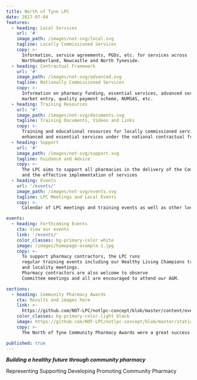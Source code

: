 ```yaml
---
title: North of Tyne LPC
date: 2017-07-04
features:
  - heading: Local Services
    url: '#'
    image_path: /images/not-svg/local.svg
    tagline: Locally Commissioned Services
    copy: >-
      Information, service agreements, PGDs, etc. for services across
      Northumberland, Newcastle and North Tyneside.
  - heading: Contractual Framework
    url: '#'  
    image_path: /images/not-svg/advanced.svg
    tagline: Nationally Commissioned Services
    copy: >-
      Information on pharmacy funding, essential services, advanced services
      market entry, quality payment scheme, NUMSAS, etc.
  - heading: Training Resources
    url: '#'
    image_path: /images/not-svg/documents.svg
    tagline: Training Documents, Videos and Links
    copy: >-
      Training and educational resources for locally commissioned services as well as
      enhanced and essential services under the national contractual framework
  - heading: Support
    url: '#'
    image_path: /images/not-svg/support.svg
    tagline: Guidance and Advice
    copy: >-
      The LPC aims to support all pharmacies in the delivery of the Community Pharmacy contractual framework
      and the effective implementation of services
  - heading: Events
    url: '/events/'
    image_path: /images/not-svg/events.svg
    tagline: LPC Meetings and Local Events
    copy: >-
      Calendar of LPC meetings and training events as well as other local events of interest to community pharmacy

events:
  - heading: Forthcoming Events
    cta: View our events
    link: '/events/'
    color_classes: bg-primary-color white
    image: /images/homepage-example-1.jpg
    copy: >-
      To support pharmacy contractors, the LPC runs
      regular training events including our Healthy Living Champions training
      and locality meetings.
      Pharmacy contractors are also welcome to observe
      Committee meetings and all are encouraged to attend our AGM.

sections:
  - heading: Community Pharmacy Awards
    cta: Results and images here
    link: >-
      https://github.com/NOT-LPC/notlpc-concept/blob/master/content/events/20170906-awards.md
    color_classes: bg-primary-color-light black
    image: https://github.com/NOT-LPC/notlpc-concept/blob/master/static/images/M-Maquire-1.JPG
    copy: >-
      The North of Tyne Community Pharmacy Awards were a great success with some amazing people being recognised for the work they do and a very interesting presentation on how to improve pharmacy income.    

published: true
---
```


**_Building a healthy future through community pharmacy_**

Representing  Supporting  Developing  Promoting Community Pharmacy
